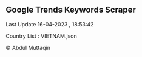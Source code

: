 

## Google Trends Keywords Scraper 
 
Last Update 16-04-2023 , 18:53:42

Country List :
VIETNAM.json



© Abdul Muttaqin 
